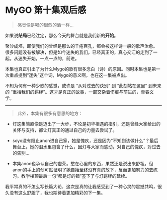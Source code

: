 

# MyGO 第十集观后感

> 感觉像是喝的很烈的酒一样…

如果说**结局**已经注定，那么今天的舞台就是我们新的**开始**。

聚沙成塔，即使我们的曾经是那么的千疮百孔，都会被这样诗一般的歌声治愈。
很多问题没有被解决，但是如今迷失的我们，已经真正的，真心交汇的走到了一起。从迷失开始，一点一点的，前进。

本集也真正引出了为什么Mygo的歌有很多念白（诗）的原因。同时本集也是第一次重点提到“迷失”这个词，Mygo的意义啊，也在这一集被点出。

不知为何有一种少歌的感觉，或许是 “从对过去的诀别” 到 “此刻站在这里” 到未来的 “重拾我们的羁绊”。这才是真正的故事，一部交杂着伤痕与前进的，青春文学。


***


> 此外，本集有很多有意思的地方：

- 灯这集简直像是迈出了一大步，不论是初华相遇的指引，还是曾经大家给出的关怀与支持，都让灯真正的通过自己的力量去尝试了。

- soyo没有阻止anon进自己家，她是愧疚，还是因为“不知到该做什么”？最后舞台上，她的泪水里包含了什么，因灯与大家而感动，对自己的愧疚，对过去的告别…

- 本集anon也承认自己的虚荣。憋在心里的东西，果然还是说出来舒坦。但anon的手上的创可贴证明了她自始至终没有真的放下，反而更加努力的去练习。教学楼顶最后一句“都是灯的错”签下了与灯羁绊的延续。

我平常真的不怎么写长篇大论，这次是真的让我感受到了一种心灵的震撼共鸣，很久没有这么舒服了，我也期待着更加精彩的下一集。



